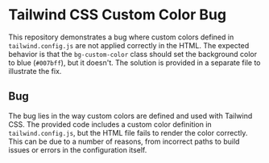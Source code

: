 # Tailwind CSS Custom Color Bug

This repository demonstrates a bug where custom colors defined in `tailwind.config.js` are not applied correctly in the HTML.  The expected behavior is that the `bg-custom-color` class should set the background color to blue (`#007bff`), but it doesn't.  The solution is provided in a separate file to illustrate the fix.

## Bug

The bug lies in the way custom colors are defined and used with Tailwind CSS. The provided code includes a custom color definition in `tailwind.config.js`, but the HTML file fails to render the color correctly.  This can be due to a number of reasons, from incorrect paths to build issues or errors in the configuration itself.